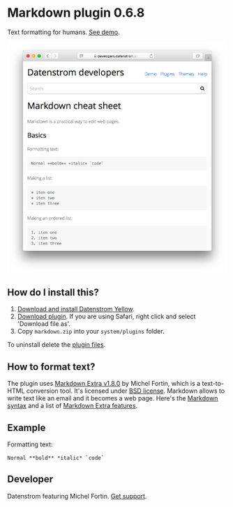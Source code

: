 Markdown plugin 0.6.8
=====================
Text formatting for humans. [See demo](https://developers.datenstrom.se/help/markdown-cheat-sheet).

<p align="center"><img src="markdown-screenshot.png?raw=true" alt="Screenshot"></p>

## How do I install this?

1. [Download and install Datenstrom Yellow](https://github.com/datenstrom/yellow/).
2. [Download plugin](https://github.com/datenstrom/yellow-plugins/raw/master/zip/markdown.zip). If you are using Safari, right click and select 'Download file as'.
3. Copy `markdown.zip` into your `system/plugins` folder.

To uninstall delete the [plugin files](update.ini).

## How to format text?

The plugin uses [Markdown Extra v1.8.0](https://github.com/michelf/php-markdown) by Michel Fortin, which is a text-to-HTML conversion tool. It's licensed under [BSD license](https://opensource.org/licenses/BSD-3-Clause). Markdown allows to write text like an email and it becomes a web page. Here's the [Markdown syntax](http://commonmark.org/help/) and a list of [Markdown Extra features](https://michelf.ca/projects/php-markdown/extra/).

## Example

Formatting text:

    Normal **bold** *italic* `code`

## Developer

Datenstrom featuring Michel Fortin. [Get support](https://developers.datenstrom.se/help/support).
